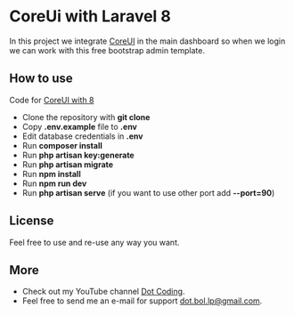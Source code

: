 # CoreUi with Laravel 8

In this project we integrate [CoreUI](https://www.youtube.com/watch?v=FNsD6P9HEh0) in the main dashboard so when we login we can work with this free bootstrap admin template.

## How to use

Code for [CoreUI with 8](https://www.youtube.com/watch?v=FNsD6P9HEh0)

- Clone the repository with __git clone__
- Copy __.env.example__ file to __.env__
- Edit database credentials in __.env__
- Run __composer install__
- Run __php artisan key:generate__
- Run __php artisan migrate__
- Run __npm install__
- Run __npm run dev__
- Run __php artisan serve__ (if you want to use other port add __--port=90__)

## License

Feel free to use and re-use any way you want.

## More

- Check out my YouTube channel [Dot Coding](https://www.youtube.com/channel/UCYobBTcVkUvIqQW3sSTGarg).
- Feel free to send me an e-mail for support [dot.bol.lp@gmail.com](mailto:dot.bol.lp@gmail.com).